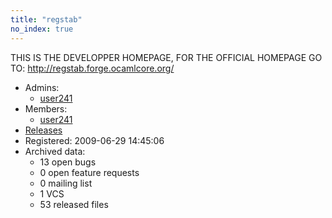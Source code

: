 ```yaml
---
title: "regstab"
no_index: true
---
```


THIS IS THE DEVELOPPER HOMEPAGE, FOR THE OFFICIAL HOMEPAGE GO TO: http://regstab.forge.ocamlcore.org/



* Admins:
  * [user241](/users/user241)
* Members:
  * [user241](/users/user241)
* [Releases](https://download.ocamlcore.org/regstab)
* Registered: 2009-06-29 14:45:06
* Archived data:
  * 13 open bugs
  * 0 open feature requests
  * 0 mailing list
  * 1 VCS
  * 53 released files
